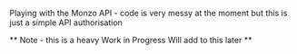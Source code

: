 Playing with the Monzo API - code is very messy at the moment but this is just a simple API authorisation

** Note - this is a heavy Work in Progress Will add to this later **